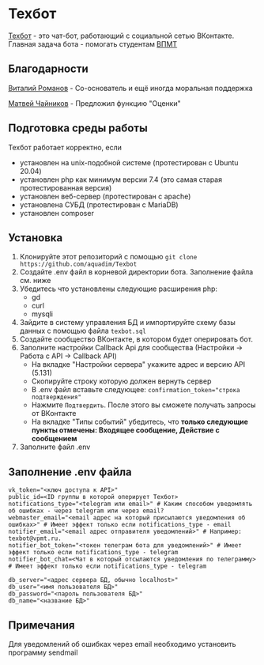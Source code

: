 # Техбот
[Техбот](https://vk.com/vpmt_bot) - это чат-бот, работающий с социальной сетью ВКонтакте. Главная задача бота - помогать студентам [ВПМТ](http://www.vpmt.ru/)

## Благодарности
[Виталий Романов](https://vk.com/id240088163) - Со-основатель и ещё иногда моральная поддержка

[Матвей Чайников](https://vk.com/id357719032) - Предложил функцию "Оценки"

## Подготовка среды работы
Техбот работает корректно, если
* установлен на unix-подобной системе (протестирован с Ubuntu 20.04)
* установлен php как минимум версии 7.4 (это самая старая протестированная версия)
* установлен веб-сервер (протестирован с apache)
* установлена СУБД (протестирован с MariaDB)
* установлен composer

## Установка
1. Клонируйте этот репозиторий с помощью ```git clone https://github.com/aquadim/Texbot```
2. Создайте .env файл в корневой директории бота. Заполнение файла см. ниже
3. Убедитесь что установлены следующие расширения php:
   * gd
   * curl
   * mysqli
4. Зайдите в систему управления БД и импортируйте схему базы данных с помощью файла ```texbot.sql```
5. Создайте сообщество ВКонтакте, в котором будет оперировать бот.
6. Заполните настройки Callback Api для сообщества (Настройки -> Работа с API -> Callback API)
   * На вкладке "Настройки сервера" укажите адрес и версию API (5.131)
   * Скопируйте строку которую должен вернуть сервер
   * В .env файл вставьте следующее: ```confirmation_token="строка подтверждения"```
   * Нажмите ```Подтвердить```. После этого вы сможете получать запросы от ВКонтакте
   * На вкладке "Типы событий" убедитесь, что **только следующие пункты отмечены: Входящее сообщение, Действие с сообщением**
7. Заполните файл .env

## Заполнение .env файла
```
vk_token="<ключ доступа к API>"
public_id=<ID группы в которой оперирует Техбот>
notifications_type="<telegram или email>" # Каким способом уведомлять об ошибках - через telegram или через email?
webmaster_email="<email адрес на который присылаются уведомления об ошибках>" # Имеет эффект только если notifications_type - email
notifier_email="<email адрес отправителя уведомлений>" # Например: texbot@vpmt.ru.
notifier_bot_token="<токен телеграм бота для уведомлений>" # Имеет эффект только если notifications_type - telegram
notifier_bot_chat=<Чат в который отсылаются уведомления по телеграмму> # Имеет эффект только если notifications_type - telegram

db_server="<адрес сервера БД, обычно localhost>"
db_user="<имя пользователя БД>"
db_password="<пароль пользователя БД>"
db_name="<название БД>"
```

## Примечания
Для уведомлений об ошибках через email необходимо установить программу sendmail
